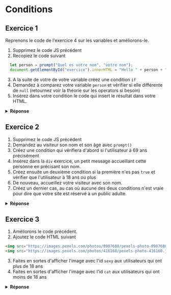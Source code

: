 # Conditions

## Exercice 1

Reprenons le code de l'exercice 4 sur les variables et améliorons-le.

1. Supprimez le code JS précédent
2. Recopiez le code suivant
```js
  let person = prompt("Quel es votre nom", "votre nom");
  document.getElementById("exercice").innerHTML = "Hello " + person + "! How are you today?";
```
3. A la suite de votre de votre variable créez une condition `if`
4. Demandez à comparez votre variable `person` et vérifier si elle différente de `null` (retournez voir la théorie sur les operators si besoin)
5. Insérez dans votre condition le code qui insert le résultat dans votre HTML.


<details>
  <summary><strong>Réponse</strong></summary>

  ```js
  let person = prompt("Quel es votre nom", "votre nom");
  if (person != null) {
    document.getElementById("exercice").innerHTML = "Hello " + person + "! How are you today?";
  }
  ```

</details>

## Exercice 2

1. Supprimez le code JS précédent
2. Demandez au visiteur son nom et son âge avec `prompt()`
3. Créez une condition qui vérifiera d'abord si l'utilisateur à 69 ans précisément
4. Insérez dans la `div` exercice, un petit message accueillant cette personne en précisant son nom.
5. Créez ensuite un deuxième condition si la première n'es pas `true` et vérifier que l'utilisateur à 18 ans ou plus
6. De nouveau, accueillez votre visiteur avec son nom.
7. Créez un dernier cas, au cas où aucune des deux conditions n'est vraie pour dire que votre site est réservé à un public adulte.

<details>
  <summary><strong>Réponse</strong></summary>

  ```js
  let name = prompt("Quel est vôtre nom?", "Vôtre nom")
  let age = prompt("Quel est vôtre âge?", "Vôtre âge")
  
  if (age == 69) {
    document.getElementById("exercice").innerHTML = "Salut " + name + "! Petit coquin! Bienvenue sur mon site réservé à un public adulte.";
  } else if (age >= 18) {
    document.getElementById("exercice").innerHTML = "Salut " + name + "! Bienvenue sur mon site réservé à un public adulte.";
  } else {
    document.getElementById("exercice").innerHTML = "Salut " + name + "! Désolé mais ce site est réservé à un public adulte.";
  }
  ```

</details>

## Exercice 3

1. Améliorons le code précédent.
2. Ajoutez le code HTML suivant
```html
<img src="https://images.pexels.com/photos/8907688/pexels-photo-8907688.jpeg?auto=compress&cs=tinysrgb&dpr=2&h=750&w=1260" id="sexy" alt="">
<img src="https://images.pexels.com/photos/416160/pexels-photo-416160.jpeg?auto=compress&cs=tinysrgb&dpr=2&h=750&w=1260" id="cat" alt="">
```
3. Faites en sortes d'afficher l'image avec l'id `sexy` aux utilisateurs qui ont plus de 18 ans
4. Faites en sortes d'afficher l'image avec l'id `cat` aux utilisateurs qui ont moins de 18 ans

<details>
  <summary><strong>Réponse</strong></summary>

  ```js
  
  let name = prompt("Quel est vôtre nom?", "Vôtre nom")
  let age = prompt("Quel est vôtre âge?", "Vôtre âge")
  
  if (age == 69) {
    document.getElementById("exercice").innerHTML = "Salut " + name + "! Petit coquin! Bienvenue sur mon site réservé à un public adulte.";
    document.getElementById("sexy").style.display = "block";
  } else if (age >= 18) {
    document.getElementById("exercice").innerHTML = "Salut " + name + "! Bienvenue sur mon site réservé à un public adulte.";
    document.getElementById("sexy").style.display = "block";
  } else {
    document.getElementById("exercice").innerHTML = "Salut " + name + "! Désolé mais ce site est réservé à un public adulte.";
    document.getElementById("cat").style.display = "block";
  }
  ```

</details>
